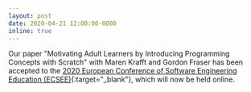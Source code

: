 ```yaml
---
layout: post
date: 2020-04-21 12:00:00-0000
inline: true
---
```


Our paper "Motivating Adult Learners by Introducing Programming Concepts with Scratch" with Maren Krafft and Gordon Fraser has been accepted to the [2020 European Conference of Software Engineering Education (ECSEE)](http://www.ecsee.eu/home/){:target="\_blank"}, which will now be held online.
